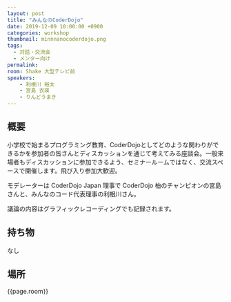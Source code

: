 ```yaml
---
layout: post
title: "みんなのCoderDojo"
date: 2019-12-09 10:00:00 +0900
categories: workshop
thumbnail: minnnanocoderdojo.png
tags:
  - 対話・交流会
  - メンター向け
permalink:
room: Shake 大型テレビ前
speakers:
    - 利根川 裕太
    - 宮島 衣瑛
    - りんどうまき
---
```

## 概要
小学校で始まるプログラミング教育、CoderDojoとしてどのような関わりができるかを参加者の皆さんとディスカッションを通じて考えてみる座談会。一般来場者もディスカッションに参加できるよう、セミナールームではなく、交流スペースで開催します。飛び入り参加大歓迎。

モデレーターは CoderDojo Japan 理事で CoderDojo 柏のチャンピオンの宮島さんと、みんなのコード代表理事の利根川さん。

議論の内容はグラフィックレコーディングでも記録されます。
## 持ち物
なし
## 場所
{{page.room}}

